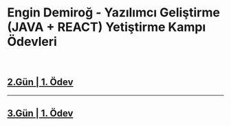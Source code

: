 # Engin Demiroğ - Yazılımcı Geliştirme (JAVA + REACT) Yetiştirme Kampı Ödevleri

<br>

## [2.Gün | 1. Ödev](https://github.com/KB-Silence/JavaCampHomeWorks/tree/master/homework-1)
---
## [3.Gün | 1. Ödev](https://github.com/KB-Silence/JavaCampHomeWorks/tree/master/homework-2)